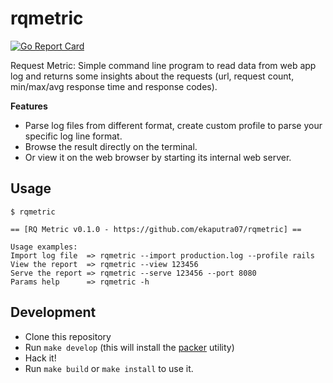 # rqmetric

[![Go Report Card](https://goreportcard.com/badge/github.com/ekaputra07/rqmetric)](https://goreportcard.com/report/github.com/ekaputra07/rqmetric)

Request Metric: Simple command line program to read data from web app log and returns some insights about the requests (url, request count, min/max/avg response time and response codes).

**Features**

- Parse log files from different format, create custom profile to parse your specific log line format.
- Browse the result directly on the terminal.
- Or view it on the web browser by starting its internal web server.

## Usage

```
$ rqmetric

== [RQ Metric v0.1.0 - https://github.com/ekaputra07/rqmetric] ==

Usage examples:
Import log file  =>	rqmetric --import production.log --profile rails
View the report  =>	rqmetric --view 123456
Serve the report =>	rqmetric --serve 123456 --port 8080
Params help      =>	rqmetric -h
```

## Development

- Clone this repository
- Run `make develop` (this will install the [packer](https://github.com/gobuffalo/packr) utility)
- Hack it!
- Run `make build` or `make install` to use it.
